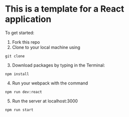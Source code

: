 # This is a template for a React application
To get started:
1. Fork this repo
2. Clone to your local machine using
```
git clone 
```
3. Download packages by typing in the Terminal:
```
npm install
``` 
4. Run your webpack with the command
```
npm run dev:react   
```
5. Run the server at localhost:3000
```
npm run start
```

